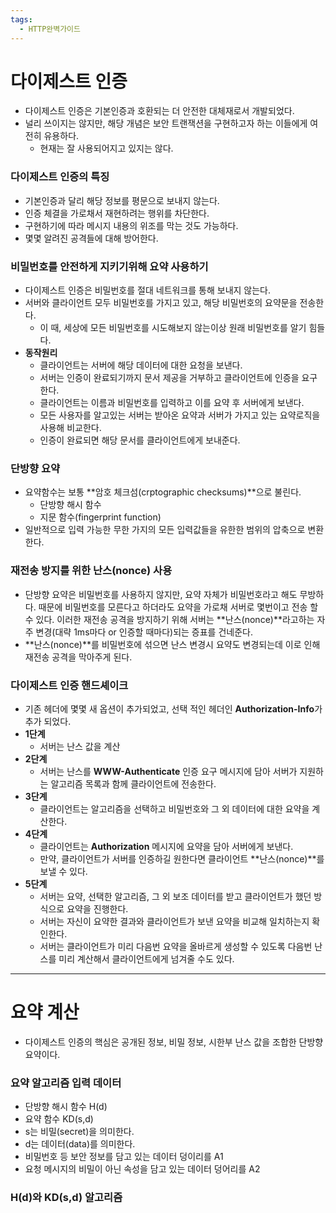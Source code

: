 ```yaml
---
tags:
  - HTTP완벽가이드
---
```


# 다이제스트 인증
- 다이제스트 인증은 기본인증과 호환되는 더 안전한 대체재로서 개발되었다.
- 널리 쓰이지는 않지만, 해당 개념은 보안 트랜잭션을 구현하고자 하는 이들에게 여전히 유용하다.
    - 현재는 잘 사용되어지고 있지는 않다.

### 다이제스트 인증의 특징

- 기본인증과 달리 해당 정보를 평문으로 보내지 않는다.
- 인증 체결을 가로채서 재현하려는 행위를 차단한다.
- 구현하기에 따라 메시지 내용의 위조를 막는 것도 가능하다.
- 몇몇 알려진 공격들에 대해 방어한다.

### 비밀번호를 안전하게 지키기위해 요약 사용하기

- 다이제스트 인증은 비밀번호를 절대 네트워크를 통해 보내지 않는다.
- 서버와 클라이언트 모두 비밀번호를 가지고 있고, 해당 비밀번호의 요약문을 전송한다.
    - 이 때, 세상에 모든 비밀번호를 시도해보지 않는이상 원래 비밀번호를 알기 힘들다.
- **동작원리**
    - 클라이언트는 서버에 해당 데이터에 대한 요청을 보낸다.
    - 서버는 인증이 완료되기까지 문서 제공을 거부하고 클라이언트에 인증을 요구한다.
    - 클라이언트는 이름과 비밀번호를 입력하고 이를 요약 후 서버에게 보낸다.
    - 모든 사용자를 알고있는 서버는 받아온 요약과 서버가 가지고 있는 요약로직을 사용해 비교한다.
    - 인증이 완료되면 해당 문서를 클라이언트에게 보내준다.
 
### 단방향 요약

- 요약함수는 보통 **암호 체크섬(crptographic checksums)**으로 불린다.
	- 단방향 해시 함수
	- 지문 함수(fingerprint function)
- 일반적으로 입력 가능한 무한 가지의 모든 입력값들을 유한한 범위의 압축으로 변환한다.

### 재전송 방지를 위한 난스(nonce) 사용
- 단방향 요약은 비밀번호를 사용하지 않지만, 요약 자체가 비밀번호라고 해도 무방하다. 때문에 비밀번호를 모른다고 하더라도 요약을 가로채 서버로 몇번이고 전송 할 수 있다. 이러한 재전송 공격을 방지하기 위해 서버는 **난스(nonce)**라고하는 자주 변경(대략 1ms마다 or 인증할 때마다)되는 증표를 건네준다.
- **난스(nonce)**를 비밀번호에 섞으면 난스 변경시 요약도 변경되는데 이로 인해 재전송 공격을 막아주게 된다.

### 다이제스트 인증 핸드셰이크
- 기존 헤더에 몇몇 새 옵션이 추가되었고, 선택 적인 헤더인 **Authorization-Info**가 추가 되었다.
- **1단계**
	- 서버는 난스 값을 계산
- **2단계**
	- 서버는 난스를 **WWW-Authenticate** 인증 요구 메시지에 담아 서버가 지원하는 알고리즘 목록과 함께 클라이언트에 전송한다.
- **3단계**
	- 클라이언트는 알고리즘을 선택하고 비밀번호와 그 외 데이터에 대한 요약을 계산한다.
- **4단계**
	- 클라이언트는 **Authorization** 메시지에 요약을 담아 서버에게 보낸다.
	- 만약, 클라이언트가 서버를 인증하길 원한다면 클라이언트 **난스(nonce)**를 보낼 수 있다.
- **5단계**
	- 서버는 요약, 선택한 알고리즘, 그 외 보조 데이터를 받고 클라이언트가 했던 방식으로 요약을 진행한다.
	- 서버는 자신이 요약한 결과와 클라이언트가 보낸 요약을 비교해 일치하는지 확인한다.
	- 서버는 클라이언트가 미리 다음번 요약을 올바르게 생성할 수 있도록 다음번 난스를 미리 계산해서 클라이언트에게 넘겨줄 수도 있다.


---
# 요약 계산
- 다이제스트 인증의 핵심은 공개된 정보, 비밀 정보, 시한부 난스 값을 조합한 단방향 요약이다.

### 요약 알고리즘 입력 데이터
- 단방향 해시 함수 H(d)
- 요약 함수 KD(s,d)
- s는 비밀(secret)을 의미한다.
- d는 데이터(data)를 의미한다.
- 비밀번호 등 보안 정보를 담고 있는 데이터 덩이리를 A1
- 요청 메시지의 비밀이 아닌 속성을 담고 있는 데이터 덩어리를 A2

### H(d)와 KD(s,d) 알고리즘
